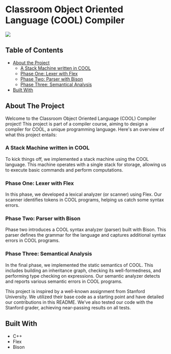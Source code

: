 # Classroom Object Oriented Language (COOL) Compiler
![](pic.pmg)
## Table of Contents
- [About the Project](#about-the-project)
  - [A Stack Machine written in COOL](#a-stack-machine-written-in-cool)
  - [Phase One: Lexer with Flex](#phase-one-lexer-with-flex)
  - [Phase Two: Parser with Bison](#phase-two-parser-with-bison)
  - [Phase Three: Semantical Analysis](#phase-three-semantical-analysis)
- [Built With](#built-with)

## About The Project
Welcome to the Classroom Object Oriented Language (COOL) Compiler project! This project is part of a compiler course, aiming to design a compiler for COOL, a unique programming language. Here's an overview of what this project entails:

### A Stack Machine written in COOL
To kick things off, we implemented a stack machine using the COOL language. This machine operates with a single stack for storage, allowing us to execute basic commands and perform computations.

### Phase One: Lexer with Flex
In this phase, we developed a lexical analyzer (or scanner) using Flex. Our scanner identifies tokens in COOL programs, helping us catch some syntax errors. 

### Phase Two: Parser with Bison
Phase two introduces a COOL syntax analyzer (parser) built with Bison. This parser defines the grammar for the language and captures additional syntax errors in COOL programs.

### Phase Three: Semantical Analysis
In the final phase, we implemented the static semantics of COOL. This includes building an inheritance graph, checking its well-formedness, and performing type checking on expressions. Our semantic analyzer detects and reports various semantic errors in COOL programs.

This project is inspired by a well-known assignment from Stanford University. We utilized their base code as a starting point and have detailed our contributions in this README. We've also tested our code with the Stanford grader, achieving near-passing results on all tests.


## Built With
- C++
- Flex
- Bison


